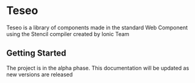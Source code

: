 # Teseo

Teseo is a library of components made in the standard Web Component using the Stencil compiler created by Ionic Team

## Getting Started

The project is in the alpha phase. This documentation will be updated as new versions are released
